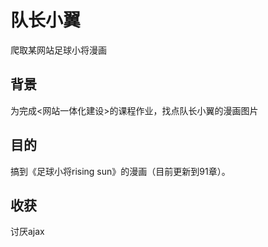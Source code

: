 # 队长小翼
爬取某网站足球小将漫画
  
## 背景  
为完成<网站一体化建设>的课程作业，找点队长小翼的漫画图片
  
## 目的
搞到《足球小将rising sun》的漫画（目前更新到91章）。

## 收获
讨厌ajax
